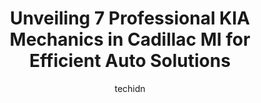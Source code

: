 ---
layout: ampstory
image: https://images.unsplash.com/photo-1575052159402-d23d4fab400c?ixlib=rb-4.0.3&ixid=MnwxMjA3fDB8MHxwaG90by1wYWdlfHx8fGVufDB8fHx8&auto=format&fit=crop&w=640&h=853&q=80
author: techidn
featured: false
description: If youre in need of trustworthy and skilled KIA Mechanic in Cadillac MI, USA, youll be pleased to discover the 7 best KIA Mechanic in town. Their expertise and commitment to customer satis
title: Unveiling 7 Professional KIA Mechanics in Cadillac MI for Efficient Auto Solutions
cover:
   title: Unveiling 7 Professional KIA Mechanics in Cadillac MI for Efficient Auto Solutions
   subtitle: Rickpate
   background: https://images.unsplash.com/photo-1575052159402-d23d4fab400c?ixlib=rb-4.0.3&ixid=MnwxMjA3fDB8MHxwaG90by1wYWdlfHx8fGVufDB8fHx8&auto=format&fit=crop&w=640&h=853&q=80

pages: 
 - layout: thirds
   top: <h1>#1 Betten Baker Buick GMC of Cadillac</h1>
   bottom: "<p>Just got me a new truck from here and I LOVE it! It was super quick and super easy to get through the process and drive off in my new GMC Canyon! Also thanks to Evan, Jon</p>"
   background: https://www.knot35.com/toplist/wp-content/uploads/2023/06/best-kia-mechanic-1-in-cadillac-mi-1685834399.jpeg
   backgroundblur: true
 - layout: thirds
   top: <h1>#2 Genes Auto Parts</h1>
   bottom: "<p>7144 45 Rd, Cadillac, MI 49601, United States</p>"
   background: https://www.knot35.com/toplist/wp-content/uploads/2023/06/best-kia-mechanic-2-in-cadillac-mi-1685834400.jpeg
   cta:
      link: https://www.knot35.com/toplist/unveiling-7-professional-kia-mechanics-in-cadillac-mi-for-efficient-auto-solutions/
      text: Unveiling 7 Professional KIA Mechanics in Cadillac MI for Efficient Auto Solutions
 - layout: thirds
   top: <h1>#3 Merrills Auto Service & Tire Center</h1>
   bottom: "<p>817 Bell Ave, Cadillac, MI 49601, United States</p>"
   background: https://www.knot35.com/toplist/wp-content/uploads/2023/06/best-kia-mechanic-3-in-cadillac-mi-1685834400.jpeg
   cta:
      link: https://www.knot35.com/toplist/unveiling-7-professional-kia-mechanics-in-cadillac-mi-for-efficient-auto-solutions/
      text: Unveiling 7 Professional KIA Mechanics in Cadillac MI for Efficient Auto Solutions
 - layout: thirds
   top: <h1>#4 Walmart Auto Care Centers</h1>
   bottom: "<p>8917 34 Rd, Cadillac, MI 49601, United States</p>"
   background: https://images.unsplash.com/photo-1496096265110-f83ad7f96608?ixlib=rb-4.0.3&ixid=MnwxMjA3fDB8MHxwaG90by1wYWdlfHx8fGVufDB8fHx8&auto=format&fit=crop&w=640&h=853&q=80
   cta:
      link: https://www.knot35.com/toplist/unveiling-7-professional-kia-mechanics-in-cadillac-mi-for-efficient-auto-solutions/
      text: Unveiling 7 Professional KIA Mechanics in Cadillac MI for Efficient Auto Solutions
 - layout: thirds
   top: <h1>#5 Tuffy Tire & Auto Service Center</h1>
   bottom: "<p>1020 N Mitchell St, Cadillac, MI 49601, United States</p>"
   background: https://images.unsplash.com/photo-1595364397663-fca4f075d796?ixlib=rb-4.0.3&ixid=MnwxMjA3fDB8MHxwaG90by1wYWdlfHx8fGVufDB8fHx8&auto=format&fit=crop&w=640&h=853&q=80
   cta:
      link: https://www.knot35.com/toplist/unveiling-7-professional-kia-mechanics-in-cadillac-mi-for-efficient-auto-solutions/
      text: Unveiling 7 Professional KIA Mechanics in Cadillac MI for Efficient Auto Solutions
 - layout: thirds
   top: <h1>#6 Affordable Auto Repair</h1>
   bottom: "<p>1699 Plett Rd, Cadillac, MI 49601, United States</p>"
   background: https://images.unsplash.com/photo-1567360425618-1594206637d2?ixlib=rb-4.0.3&ixid=MnwxMjA3fDB8MHxwaG90by1wYWdlfHx8fGVufDB8fHx8&auto=format&fit=crop&w=640&h=853&q=80
   cta:
      link: https://www.knot35.com/toplist/unveiling-7-professional-kia-mechanics-in-cadillac-mi-for-efficient-auto-solutions/
      text: Unveiling 7 Professional KIA Mechanics in Cadillac MI for Efficient Auto Solutions
 - layout: thirds
   top: <h1>#7 Auto Value</h1>
   bottom: "<p>843 N Mitchell St, Cadillac, MI 49601, United States</p>"
   background: https://images.unsplash.com/photo-1615749413727-825b59a857b5?ixlib=rb-4.0.3&ixid=MnwxMjA3fDB8MHxwaG90by1wYWdlfHx8fGVufDB8fHx8&auto=format&fit=crop&w=640&h=853&q=80
   cta:
      link: https://www.knot35.com/toplist/unveiling-7-professional-kia-mechanics-in-cadillac-mi-for-efficient-auto-solutions/
      text: Unveiling 7 Professional KIA Mechanics in Cadillac MI for Efficient Auto Solutions
 - layout: thirds
   middle: Continue reading...
   background: https://images.unsplash.com/photo-1489694553447-4c9339da310d?ixlib=rb-4.0.3&ixid=MnwxMjA3fDB8MHxwaG90by1wYWdlfHx8fGVufDB8fHx8&auto=format&fit=crop&w=640&h=853&q=80
   cta:
      link: https://www.knot35.com/toplist/unveiling-7-professional-kia-mechanics-in-cadillac-mi-for-efficient-auto-solutions/
      text: Unveiling 7 Professional KIA Mechanics in Cadillac MI for Efficient Auto Solutions
      
---
